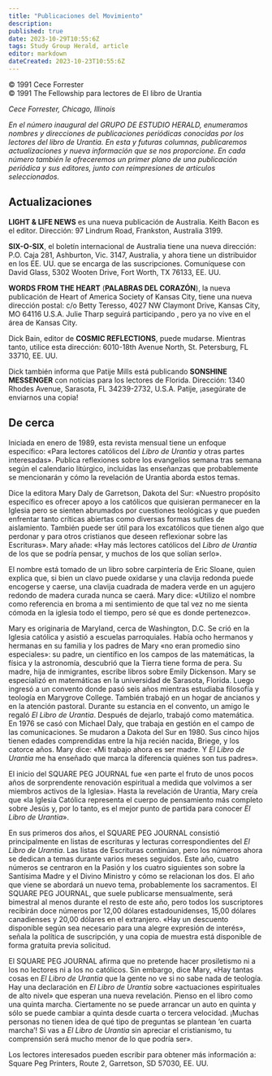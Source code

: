 ```yaml
---
title: "Publicaciones del Movimiento"
description: 
published: true
date: 2023-10-29T10:55:6Z
tags: Study Group Herald, article
editor: markdown
dateCreated: 2023-10-23T10:55:6Z
---
```


<p class="v-card v-sheet theme--light grey lighten-3 px-2">© 1991 Cece Forrester<br>© 1991 The Fellowship para lectores de El libro de Urantia</p>


_Cece Forrester, Chicago, Illinois_

_En el número inaugural del GRUPO DE ESTUDIO HERALD, enumeramos nombres y direcciones de publicaciones periódicas conocidas por los lectores del libro de Urantia. En esta y futuras columnas, publicaremos actualizaciones y nueva información que se nos proporcione. En cada número también le ofreceremos un primer plano de una publicación periódica y sus editores, junto con reimpresiones de artículos seleccionados._

## Actualizaciones

**LIGHT & LIFE NEWS** es una nueva publicación de Australia. Keith Bacon es el editor. Dirección: 97 Lindrum Road, Frankston, Australia 3199.

**SIX-O-SIX**, el boletín internacional de Australia tiene una nueva dirección: P.O. Caja 281, Ashburton, Vic. 3147, Australia, y ahora tiene un distribuidor en los EE. UU. que se encarga de las suscripciones. Comuníquese con David Glass, 5302 Wooten Drive, Fort Worth, TX 76133, EE. UU.

**WORDS FROM THE HEART** (**PALABRAS DEL CORAZÓN**), la nueva publicación de Heart of America Society of Kansas City, tiene una nueva dirección postal: c/o Betty Teresso, 4027 NW Claymont Drive, Kansas City, MO 64116 U.S.A. Julie Tharp seguirá participando , pero ya no vive en el área de Kansas City.

Dick Bain, editor de **COSMIC REFLECTIONS**, puede mudarse. Mientras tanto, utilice esta dirección: 6010-18th Avenue North, St. Petersburg, FL 33710, EE. UU.

Dick también informa que Patije Mills está publicando **SONSHINE MESSENGER** con noticias para los lectores de Florida. Dirección: 1340 Rhodes Avenue, Sarasota, FL 34239-2732, U.S.A. Patije, ¡asegúrate de enviarnos una copia!

## De cerca

Iniciada en enero de 1989, esta revista mensual tiene un enfoque específico: «Para lectores católicos del _Libro de Urantia_ y otras partes interesadas». Publica reflexiones sobre los evangelios semana tras semana según el calendario litúrgico, incluidas las enseñanzas que probablemente se mencionarán y cómo la revelación de Urantia aborda estos temas.

Dice la editora Mary Daly de Garretson, Dakota del Sur: «Nuestro propósito específico es ofrecer apoyo a los católicos que quisieran permanecer en la Iglesia pero se sienten abrumados por cuestiones teológicas y que pueden enfrentar tanto críticas abiertas como diversas formas sutiles de aislamiento. También puede ser útil para los excatólicos que tienen algo que perdonar y para otros cristianos que deseen reflexionar sobre las Escrituras». Mary añade: «Hay más lectores católicos del _Libro de Urantia_ de los que se podría pensar, y muchos de los que solían serlo».

El nombre está tomado de un libro sobre carpintería de Eric Sloane, quien explica que, si bien un clavo puede oxidarse y una clavija redonda puede encogerse y caerse, una clavija cuadrada de madera verde en un agujero redondo de madera curada nunca se caerá. Mary dice: «Utilizo el nombre como referencia en broma a mi sentimiento de que tal vez no me sienta cómoda en la iglesia todo el tiempo, pero sé que es donde pertenezco».

Mary es originaria de Maryland, cerca de Washington, D.C. Se crió en la Iglesia católica y asistió a escuelas parroquiales. Había ocho hermanos y hermanas en su familia y los padres de Mary «no eran promedio sino especiales»: su padre, un científico en los campos de las matemáticas, la física y la astronomía, descubrió que la Tierra tiene forma de pera. Su madre, hija de inmigrantes, escribe libros sobre Emily Dickenson. Mary se especializó en matemáticas en la universidad de Sarasota, Florida. Luego ingresó a un convento donde pasó seis años mientras estudiaba filosofía y teología en Marygrove College. También trabajó en un hogar de ancianos y en la atención pastoral. Durante su estancia en el convento, un amigo le regaló _El Libro de Urantia_. Después de dejarlo, trabajó como matemática. En 1976 se casó con Michael Daly, que trabaja en gestión en el campo de las comunicaciones. Se mudaron a Dakota del Sur en 1980. Sus cinco hijos tienen edades comprendidas entre la hija recién nacida, Briege, y los catorce años. Mary dice: «Mi trabajo ahora es ser madre. Y _El Libro de Urantia_ me ha enseñado que marca la diferencia quiénes son tus padres».

El inicio del SQUARE PEG JOURNAL fue «en parte el fruto de unos pocos años de sorprendente renovación espiritual a medida que volvimos a ser miembros activos de la Iglesia». Hasta la revelación de Urantia, Mary creía que «la Iglesia Católica representa el cuerpo de pensamiento más completo sobre Jesús y, por lo tanto, es el mejor punto de partida para conocer _El Libro de Urantia_».

En sus primeros dos años, el SQUARE PEG JOURNAL consistió principalmente en listas de escrituras y lecturas correspondientes del _El Libro de Urantia_. Las listas de Escrituras continúan, pero los números ahora se dedican a temas durante varios meses seguidos. Este año, cuatro números se centraron en la Pasión y los cuatro siguientes son sobre la Santísima Madre y el Divino Ministro y cómo se relacionan los dos. El año que viene se abordará un nuevo tema, probablemente los sacramentos. El SQUARE PEG JOURNAL, que suele publicarse mensualmente, será bimestral al menos durante el resto de este año, pero todos los suscriptores recibirán doce números por 12,00 dólares estadounidenses, 15,00 dólares canadienses y 20,00 dólares en el extranjero. «Hay un descuento disponible según sea necesario para una alegre expresión de interés», señala la política de suscripción, y una copia de muestra está disponible de forma gratuita previa solicitud.

El SQUARE PEG JOURNAL afirma que no pretende hacer prosiletismo ni a los no lectores ni a los no católicos. Sin embargo, dice Mary, «Hay tantas cosas en _El Libro de Urantia_ que la gente no ve si no sabe nada de teología. Hay una declaración en _El Libro de Urantia_ sobre «actuaciones espirituales de alto nivel» que esperan una nueva revelación. Pienso en el libro como una quinta marcha. Ciertamente no se puede arrancar un auto en quinta y sólo se puede cambiar a quinta desde cuarta o tercera velocidad. ¡Muchas personas no tienen idea de qué tipo de preguntas se plantean ‘en cuarta marcha’! Si vas a _El Libro de Urantia_ sin apreciar el cristianismo, tu comprensión será mucho menor de lo que podría ser».

Los lectores interesados pueden escribir para obtener más información a: Square Peg Printers, Route 2, Garretson, SD 57030, EE. UU.

